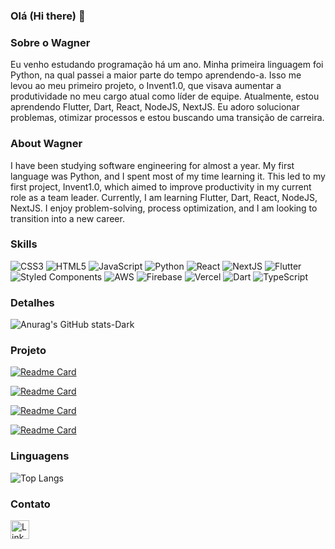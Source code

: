 ### Olá (Hi there) 👋

### Sobre o Wagner
Eu venho estudando programação há um ano. Minha primeira linguagem foi Python, na qual passei a maior parte do tempo aprendendo-a. Isso me levou ao meu primeiro projeto, o Invent1.0, que visava aumentar a produtividade no meu cargo atual como líder de equipe. Atualmente, estou aprendendo Flutter, Dart, React, NodeJS, NextJS. Eu adoro solucionar problemas, otimizar processos e estou buscando uma transição de carreira.

### About Wagner
I have been studying software engineering for almost a year. My first language was Python, and I spent most of my time learning it. This led to my first project, Invent1.0, which aimed to improve productivity in my current role as a team leader. Currently, I am learning  Flutter, Dart, React, NodeJS, NextJS. I enjoy problem-solving, process optimization, and I am looking to transition into a new career.

### Skills
![CSS3](https://img.shields.io/badge/CSS3-000?style=for-the-badge&logo=css3&logoColor=264CE4)
![HTML5](https://img.shields.io/badge/HTML5-000?style=for-the-badge&logo=html5)
![JavaScript](https://img.shields.io/badge/JavaScript-000?style=for-the-badge&logo=javascript)
![Python](https://img.shields.io/badge/Python-000?style=for-the-badge&logo=python)
![React](https://img.shields.io/badge/React-000?style=for-the-badge&logo=react)
![NextJS](https://img.shields.io/badge/next.js-000000?style=for-the-badge&logo=nextdotjs&logoColor=white)
![Flutter](https://img.shields.io/badge/Flutter-%2302569B.svg?style=for-the-badge&logo=Flutter&logoColor=white)
![Styled Components](https://img.shields.io/badge/styled--components-DB7093?style=for-the-badge&logo=styled-components&logoColor=white)
![AWS](https://img.shields.io/badge/AWS-%23FF9900.svg?style=for-the-badge&logo=amazon-aws&logoColor=white)
![Firebase](https://img.shields.io/badge/firebase-%23039BE5.svg?style=for-the-badge&logo=firebase)
![Vercel](https://img.shields.io/badge/vercel-%23000000.svg?style=for-the-badge&logo=vercel&logoColor=white)
![Dart](https://img.shields.io/badge/dart-%230175C2.svg?style=for-the-badge&logo=dart&logoColor=white)
	![TypeScript](https://img.shields.io/badge/typescript-%23007ACC.svg?style=for-the-badge&logo=typescript&logoColor=white)


### Detalhes

![Anurag's GitHub stats-Dark](https://github-readme-stats.vercel.app/api?username=WagDevX&show_icons=true&theme=dark#gh-dark-mode-only)

### Projeto
[![Readme Card](https://github-readme-stats.vercel.app/api/pin/?username=WagDevX&repo=meu-site-portfolio&theme=dark#gh-dark-mode-only)](https://github.com/WagDevX/meu-site-portfolio)

[![Readme Card](https://github-readme-stats.vercel.app/api/pin/?username=WagDevX&repo=TikTok-Clone&theme=dark#gh-dark-mode-only)](https://github.com/Hellzito/TikTok-Clone)

[![Readme Card](https://github-readme-stats.vercel.app/api/pin/?username=WagDevX&repo=InventarioV1.0&theme=dark#gh-dark-mode-only)](https://github.com/Hellzito/InventarioV1.0)

[![Readme Card](https://github-readme-stats.vercel.app/api/pin/?username=WagDevX&repo=kivy_venv&theme=dark#gh-dark-mode-only)](https://github.com/WagDevX/kivy_venv)

### Linguagens

![Top Langs](https://github-readme-stats.vercel.app/api/top-langs/?username=WagDevX&theme=dark#gh-dark-mode-only)

### Contato

[<img src='https://img.shields.io/badge/LinkedIn-007785?style=for-the-badges&logo=linkedin&locoColor=white' alt='Linkedin' height='30'>](https://www.linkedin.com/in/wagner-de-araujo-7b2854118/)
